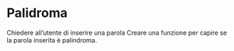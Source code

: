 Palidroma
===
Chiedere all’utente di inserire una parola
Creare una funzione per capire se la parola inserita è palindroma.
